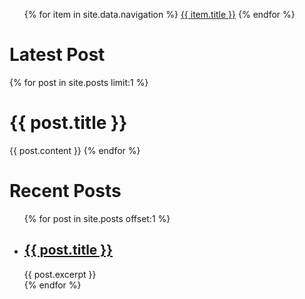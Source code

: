 <ul>
   {% for item in site.data.navigation %}
      <a href="{{ item.url }}">{{ item.title }}</a>
   {% endfor %}
</ul>

<h1>Latest Post</h1>
{% for post in site.posts limit:1 %}
<h1>{{ post.title }}</h1>
{{ post.content }}
{% endfor %}

<h1>Recent Posts</h1>
<ul>
  {% for post in site.posts offset:1 %}
    <li>
      <h2><a href="{{ post.url }}">{{ post.title }}</a></h2>
      {{ post.excerpt }}
    </li>
  {% endfor %}
</ul>

